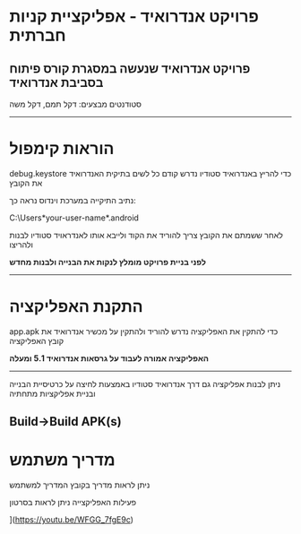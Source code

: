 # פרויקט אנדרואיד - אפליקציית קניות חברתית

## פרויקט אנדרואיד שנעשה במסגרת קורס פיתוח בסביבת אנדרואיד

סטודנטים מבצעים: דקל תמם, דקל משה

____________________________________________________________

# הוראות קימפול

debug.keystore כדי להריץ באנדרואיד סטודיו נדרש קודם כל לשים בתיקית האנדרואיד את הקובץ 

נתיב התיקייה במערכת וינדוס נראה כך:

C:\Users\*your-user-name*\.android

לאחר ששמתם את הקובץ צריך להוריד את הקוד ולייבא אותו לאנדראויד סטודיו לבנות ולהריצו

**לפני בניית פרויקט מומלץ לנקות את הבנייה ולבנות מחדש**

--------------------------------------------------------------
# התקנת האפליקציה

app.apk כדי להתקין את האפליקציה נדרש להוריד ולהתקין על מכשיר אנדרואיד את קובץ האפליקציה 

**האפליקציה אמורה לעבוד על גרסאות אנדרואיד 5.1 ומעלה**

--------------------------------------------------------------
ניתן לבנות אפליקציה גם דרך אנדרואיד סטודיו באמצעות לחיצה על כרטיסיית הבנייה ובניית אפליקציות מתחתיה  

**Build->Build APK(s)**
--------------------------------------------------------------
# מדריך משתמש

ניתן לראות מדריך בקובץ המדריך למשתמש

פעילות האפליקצייה ניתן לראות בסרטון

[](https://img.youtube.com/vi/WFGG_7fgE9c/0.jpg)](https://youtu.be/WFGG_7fgE9c)

